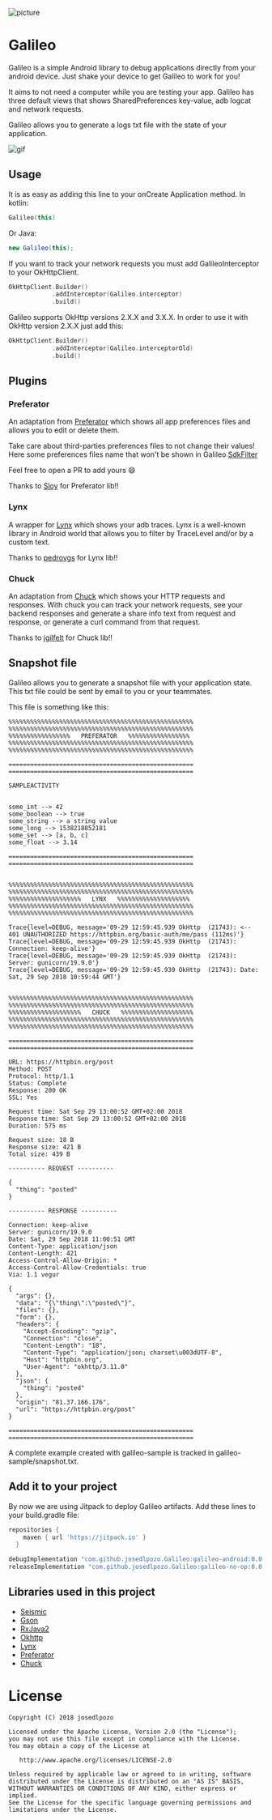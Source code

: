 ![picture](media/galileo-80px.png)

# Galileo

Galileo is a simple Android library to debug applications directly from your android device. Just shake your device to get Galileo to work for you!

It aims to not need a computer while you are testing your app. Galileo has three default views that shows SharedPreferences key-value, adb logcat and network requests.

Galileo allows you to generate a logs txt file with the state of your application.

![gif](media/galileo.gif)

## Usage

It is as easy as adding this line to your onCreate Application method. In kotlin:

```kotlin
Galileo(this)
```

Or Java:

```java
new Galileo(this);
```

If you want to track your network requests you must add GalileoInterceptor to your OkHttpClient.

```kotlin
OkHttpClient.Builder()
            .addInterceptor(Galileo.interceptor)
            .build()
```

Galileo supports OkHttp versions 2.X.X and 3.X.X. In order to use it with OkHttp version 2.X.X just add this:
```kotlin
OkHttpClient.Builder()
            .addInterceptor(Galileo.interceptorOld)
            .build()
```

## Plugins

### Preferator

An adaptation from [Preferator] which shows all app preferences files and allows you to edit or delete them.

Take care about third-parties preferences files to not change their values! Here some preferences files name that won't be shown in Galileo [SdkFilter] 

Feel free to open a PR to add yours 😄

Thanks to [Sloy] for Preferator lib!!

### Lynx

A wrapper for [Lynx] which shows your adb traces. Lynx is a well-known library in Android world that allows you to filter by TraceLevel and/or by a custom text.

Thanks to [pedrovgs] for Lynx lib!!

### Chuck

An adaptation from [Chuck] which shows your HTTP requests and responses. With chuck you can track your network requests, see your backend responses and generate a share info text from request and response, or generate a curl command from that request.

Thanks to [jgilfelt] for Chuck lib!!

## Snapshot file
Galileo allows you to generate a snapshot file with your application state. This txt file could be sent by email to you or your teammates.

This file is something like this:

```text
%%%%%%%%%%%%%%%%%%%%%%%%%%%%%%%%%%%%%%%%%%%%%%%%%%%
%%%%%%%%%%%%%%%%%%%%%%%%%%%%%%%%%%%%%%%%%%%%%%%%%%%
%%%%%%%%%%%%%%%%%   PREFERATOR   %%%%%%%%%%%%%%%%%
%%%%%%%%%%%%%%%%%%%%%%%%%%%%%%%%%%%%%%%%%%%%%%%%%%%
%%%%%%%%%%%%%%%%%%%%%%%%%%%%%%%%%%%%%%%%%%%%%%%%%%%

===================================================
===================================================

SAMPLEACTIVITY 


some_int --> 42
some_boolean --> true
some_string --> a string value
some_long --> 1538218852181
some_set --> [a, b, c]
some_float --> 3.14

===================================================
===================================================


%%%%%%%%%%%%%%%%%%%%%%%%%%%%%%%%%%%%%%%%%%%%%%%%%%%
%%%%%%%%%%%%%%%%%%%%%%%%%%%%%%%%%%%%%%%%%%%%%%%%%%%
%%%%%%%%%%%%%%%%%%%%   LYNX   %%%%%%%%%%%%%%%%%%%%
%%%%%%%%%%%%%%%%%%%%%%%%%%%%%%%%%%%%%%%%%%%%%%%%%%%
%%%%%%%%%%%%%%%%%%%%%%%%%%%%%%%%%%%%%%%%%%%%%%%%%%%

Trace{level=DEBUG, message='09-29 12:59:45.939 OkHttp  (21743): <-- 401 UNAUTHORIZED https://httpbin.org/basic-auth/me/pass (112ms)'}
Trace{level=DEBUG, message='09-29 12:59:45.939 OkHttp  (21743): Connection: keep-alive'}
Trace{level=DEBUG, message='09-29 12:59:45.939 OkHttp  (21743): Server: gunicorn/19.9.0'}
Trace{level=DEBUG, message='09-29 12:59:45.939 OkHttp  (21743): Date: Sat, 29 Sep 2018 10:59:44 GMT'}


%%%%%%%%%%%%%%%%%%%%%%%%%%%%%%%%%%%%%%%%%%%%%%%%%%%
%%%%%%%%%%%%%%%%%%%%%%%%%%%%%%%%%%%%%%%%%%%%%%%%%%%
%%%%%%%%%%%%%%%%%%%%   CHUCK   %%%%%%%%%%%%%%%%%%%%
%%%%%%%%%%%%%%%%%%%%%%%%%%%%%%%%%%%%%%%%%%%%%%%%%%%
%%%%%%%%%%%%%%%%%%%%%%%%%%%%%%%%%%%%%%%%%%%%%%%%%%%

===================================================
===================================================

URL: https://httpbin.org/post
Method: POST
Protocol: http/1.1
Status: Complete
Response: 200 OK
SSL: Yes

Request time: Sat Sep 29 13:00:52 GMT+02:00 2018
Response time: Sat Sep 29 13:00:52 GMT+02:00 2018
Duration: 575 ms

Request size: 18 B
Response size: 421 B
Total size: 439 B

---------- REQUEST ----------

{
  "thing": "posted"
}

---------- RESPONSE ----------

Connection: keep-alive
Server: gunicorn/19.9.0
Date: Sat, 29 Sep 2018 11:00:51 GMT
Content-Type: application/json
Content-Length: 421
Access-Control-Allow-Origin: *
Access-Control-Allow-Credentials: true
Via: 1.1 vegur

{
  "args": {},
  "data": "{\"thing\":\"posted\"}",
  "files": {},
  "form": {},
  "headers": {
    "Accept-Encoding": "gzip",
    "Connection": "close",
    "Content-Length": "18",
    "Content-Type": "application/json; charset\u003dUTF-8",
    "Host": "httpbin.org",
    "User-Agent": "okhttp/3.11.0"
  },
  "json": {
    "thing": "posted"
  },
  "origin": "81.37.166.176",
  "url": "https://httpbin.org/post"
}

===================================================
===================================================
```

A complete example created with galileo-sample is tracked in galileo-sample/snapshot.txt.

## Add it to your project

By now we are using Jitpack to deploy Galileo artifacts. Add these lines to your build.gradle file:

```groovy
repositories {
    maven { url 'https://jitpack.io' }
  }
```

```groovy
debugImplementation "com.github.josedlpozo.Galileo:galileo-android:0.0.4"
releaseImplementation "com.github.josedlpozo.Galileo:galileo-no-op:0.0.4"
```

## Libraries used in this project

* [Seismic]
* [Gson]
* [RxJava2]
* [Okhttp]
* [Lynx]
* [Preferator]
* [Chuck]


# License

    Copyright (C) 2018 josedlpozo

    Licensed under the Apache License, Version 2.0 (the "License");
    you may not use this file except in compliance with the License.
    You may obtain a copy of the License at

       http://www.apache.org/licenses/LICENSE-2.0

    Unless required by applicable law or agreed to in writing, software
    distributed under the License is distributed on an "AS IS" BASIS,
    WITHOUT WARRANTIES OR CONDITIONS OF ANY KIND, either express or implied.
    See the License for the specific language governing permissions and
    limitations under the License.
    
[Seismic]: https://github.com/square/seismic
[Gson]: https://github.com/google/gson
[RxJava2]: https://github.com/ReactiveX/RxJava
[Okhttp]: https://github.com/square/okhttp
[Lynx]: https://github.com/pedrovgs/Lynx
[Preferator]: https://github.com/Sloy/preferator
[Chuck]: https://github.com/jgilfelt/chuck
[Sloy]: https://github.com/Sloy
[SdkFilter]: https://github.com/josedlpozo/Galileo/blob/master/galileo/src/main/java/com/josedlpozo/galileo/preferator/SdkFilter.kt
[pedrovgs]: https://github.com/pedrovgs
[jgilfelt]: https://github.com/jgilfelt